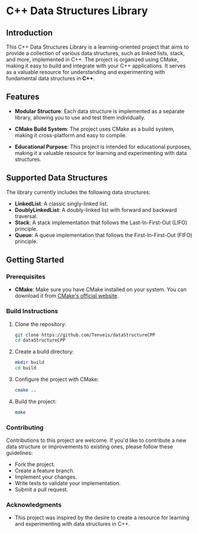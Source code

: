 # C++ Data Structures Library

## Introduction

This C++ Data Structures Library is a learning-oriented project that aims to provide a collection of various data structures, such as linked lists, stack,  and more, implemented in C++. The project is organized using CMake, making it easy to build and integrate with your C++ applications. It serves as a valuable resource for understanding and experimenting with fundamental data structures in **C++**.

## Features

- **Modular Structure**: Each data structure is implemented as a separate library, allowing you to use and test them individually.

- **CMake Build System**: The project uses CMake as a build system, making it cross-platform and easy to compile.

- **Educational Purpose**: This project is intended for educational purposes, making it a valuable resource for learning and experimenting with data structures.

## Supported Data Structures

The library currently includes the following data structures:

- **LinkedList**: A classic singly-linked list.
- **DoublyLinkedList**: A doubly-linked list with forward and backward traversal.
- **Stack**: A stack implementation that follows the Last-In-First-Out (LIFO) principle.
- **Queue**: A queue implementation that follows the First-In-First-Out (FIFO) principle.

## Getting Started

### Prerequisites

- **CMake**: Make sure you have CMake installed on your system. You can download it from [CMake's official website](https://cmake.org/download/).

### Build Instructions

1. Clone the repository:

   ```bash
   git clone https://github.com/Tenveis/dataStructureCPP
   cd dataStructureCPP
    ```

2. Create a build directory:

    ```bash
    mkdir build
    cd build
    ```

3. Configure the project with CMake:

    ```bash
    cmake ..
    ```

4. Build the project:

    ```bash
    make
    ```

### Contributing

Contributions to this project are welcome. If you'd like to contribute a new data structure or improvements to existing ones, please follow these guidelines:

- Fork the project.
- Create a feature branch.
- Implement your changes.
- Write tests to validate your implementation.
- Submit a pull request.

### Acknowledgments

- This project was inspired by the desire to create a resource for learning and experimenting with data structures in C++.
